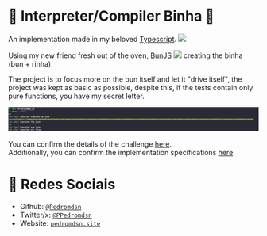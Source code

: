 # 🐔 Interpreter/Compiler Binha 🐔

An implementation made in my beloved [Typescript](https://www.typescriptlang.org/). <img src="https://cdn.discordapp.com/attachments/541005411478667286/1150558270558318592/petpet.gif" height="24" />

Using my new friend fresh out of the oven, [BunJS](https://bun.sh/) <img src="https://user-images.githubusercontent.com/709451/182802334-d9c42afe-f35d-4a7b-86ea-9985f73f20c3.png" height="16" /> creating the binha (bun + rinha). 

The project is to focus more on the bun itself and let it "drive itself", the project was kept as basic as possible, despite this, if the tests contain only pure functions, you have my secret letter.

![Alt text](misc/performace.png)

You can confirm the details of the challenge [here](https://github.com/aripiprazole/rinha-de-compiler).   
Additionally, you can confirm the implementation specifications [here](https://github.com/aripiprazole/rinha-de-compiler/blob/main/SPECS.md).

# 🔗 Redes Sociais

- Github: [`@Pedromdsn`](https://github.com/Pedromdsn)
- Twitter/x: [`@PPedromdsn`](https://twitter.com/PPedromdsn)
- Website: [`pedromdsn.site`](https://pedromdsn.site)
